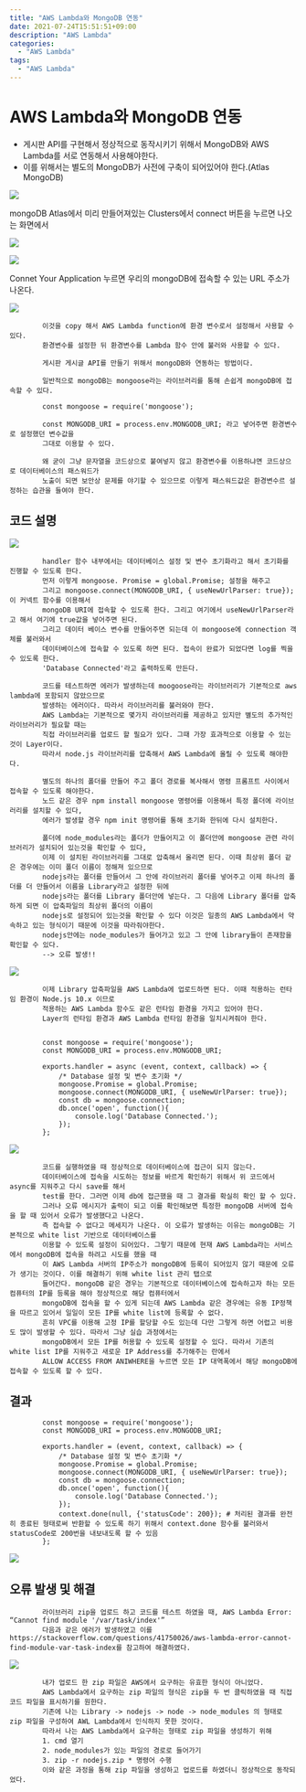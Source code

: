 ```yaml
---
title: "AWS Lambda와 MongoDB 연동"
date: 2021-07-24T15:51:51+09:00
description: "AWS Lambda"
categories:
  - "AWS Lambda"
tags:
  - "AWS Lambda"
---
```



# AWS Lambda와 MongoDB 연동
- 게시판 API를 구현해서 정상적으로 동작시키기 위해서 MongoDB와 AWS Lambda를 서로 연동해서 사용해야한다. 
- 이를 위해서는 별도의 MongoDB가 사전에 구축이 되어있어야 한다.(Atlas MongoDB)




![](/image/awsmongo1.PNG)


            

            


mongoDB Atlas에서 미리 만들어져있는 Clusters에서 connect 버튼을 누르면 나오는 화면에서







![](/image/awsmongo2.PNG)






![](/image/awsmongo3.PNG)
            
            
            



Connet Your Application 누르면 우리의 mongoDB에 접속할 수 있는 URL 주소가 나온다.





![](/image/awsmongo4.PNG)

            

            

            이것을 copy 해서 AWS Lambda function에 환경 변수로서 설정해서 사용할 수 있다.
            환경변수를 설정한 뒤 환경변수를 Lambda 함수 안에 불러와 사용할 수 있다.
            
            게시판 게시글 API를 만들기 위해서 mongoDB와 연동하는 방법이다.
            
            일반적으로 mongoDB는 mongoose라는 라이브러리를 통해 손쉽게 mongoDB에 접속할 수 있다.
            
            const mongoose = require('mongoose');
            
            const MONGODB_URI = process.env.MONGODB_URI; 라고 넣어주면 환경변수로 설정했던 변수값을
            그대로 이용할 수 있다.
            
            왜 굳이 그냥 문자열을 코드상으로 붙여넣지 않고 환경변수를 이용하냐면 코드상으로 데이터베이스의 패스워드가
            노출이 되면 보안상 문제를 야기할 수 있으므로 이렇게 패스워드값은 환경변수르 설정하는 습관을 들여야 한다.



## 코드 설명

![](/image/awsmongo5.PNG)

           
           
            

            
            handler 함수 내부에서는 데이터베이스 설정 및 변수 초기화라고 해서 초기화를 진행할 수 있도록 한다.
            먼저 이렇게 mongoose. Promise = global.Promise; 설정을 해주고
            그리고 mongoose.connect(MONGODB_URI, { useNewUrlParser: true}); 이 커넥트 함수를 이용해서
            mongoDB URI에 접속할 수 있도록 한다. 그리고 여기에서 useNewUrlParser라고 해서 여기에 true값을 넣어주면 된다.
            그리고 데이터 베이스 변수를 만들어주면 되는데 이 mongoose에 connection 객체를 불러와서
            데이터베이스에 접속할 수 있도록 하면 된다. 접속이 완료가 되었다면 log를 찍을 수 있도록 한다.
            'Database Connected'라고 출력하도록 만든다.
            
            코드를 테스트하면 에러가 발생하는데 moogoose라는 라이브러리가 기본적으로 aws lambda에 포함되지 않았으므로
            발생하는 에러이다. 따라서 라이브러리를 불러와야 한다.
            AWS Lambda는 기본적으로 몇가지 라이브러리를 제공하고 있지만 별도의 추가적인 라이브러리가 필요할 때는
            직접 라이브러리를 업로드 할 필요가 있다. 그때 가장 효과적으로 이용할 수 있는것이 Layer이다.
            따라서 node.js 라이브러리를 압축해서 AWS Lambda에 올릴 수 있도록 해야한다.
            
            별도의 하나의 폴더를 만들어 주고 폴더 경로를 복사해서 명령 프롬프트 사이에서 접속할 수 있도록 해야한다.
            노드 같은 경우 npm install mongoose 명령어를 이용해서 특정 폴더에 라이브러리를 설치할 수 있다,
            에러가 발생할 경우 npm init 명령어를 통해 초기화 한뒤에 다시 설치한다.
            
            폴더에 node_modules라는 폴더가 만들어지고 이 폴더안에 mongoose 관련 라이브러리가 설치되어 있는것을 확인할 수 있다,
            이제 이 설치된 라이브러리를 그대로 압축해서 올리면 된다. 이때 최상위 폴더 같은 경우에는 이미 폴더 이름이 정해져 있으므로
            nodejs라는 폴더를 만들어서 그 안에 라이브러리 폴더를 넣어주고 이제 하나의 폴더를 더 만들어서 이름을 Library라고 설정한 뒤에
            nodejs라는 폴더를 Library 폴더안에 넣는다. 그 다음에 Library 폴더를 압축하게 되면 이 압축파일의 최상위 폴더의 이름이
            nodejs로 설정되어 있는것을 확인할 수 있다 이것은 일종의 AWS Lambda에서 약속하고 있는 형식이기 때문에 이것을 따라줘야한다.
            nodejs안에는 node_modules가 들어가고 있고 그 안에 library들이 존재함을 확인할 수 있다.
            --> 오류 발생!!



![](/image/awsmongo6.PNG)



            


            이제 Library 압축파일을 AWS Lambda에 업로드하면 된다. 이때 적용하는 런타임 환경이 Node.js 10.x 이므로
            적용하는 AWS Lambda 함수도 같은 런타임 환경을 가지고 있어야 한다.
            Layer의 런타임 환경과 AWS Lambda 런타임 환경을 일치시켜줘야 한다.
            
            
            const mongoose = require('mongoose');
            const MONGODB_URI = process.env.MONGODB_URI;
            
            exports.handler = async (event, context, callback) => {
                /* Database 설정 및 변수 초기화 */
                mongoose.Promise = global.Promise;
                mongoose.connect(MONGODB_URI, { useNewUrlParser: true});
                const db = mongoose.connection;
                db.once('open', function(){
                    console.log('Database Connected.');
                });
            };




![](/image/awsmongo8.JPG)

            


            코드를 실행하였을 때 정상적으로 데이터베이스에 접근이 되지 않는다.
            데이터베이스에 접속을 시도하는 정보를 바르게 확인하기 위해서 위 코드에서 async를 지워주고 다시 save를 해서
            test를 한다. 그러면 이제 db에 접근했을 때 그 결과를 확실히 확인 할 수 있다.
            그러나 오류 메시지가 출력이 되고 이를 확인해보면 특정한 mongoDB 서버에 접속을 할 때 있어서 오류가 발생했다고 나온다.
            즉 접속할 수 없다고 메세지가 나온다. 이 오류가 발생하는 이유는 mongoDB는 기본적으로 white list 기반으로 데이터베이스를
            이용할 수 있도록 설정이 되어있다. 그렇기 때문에 현재 AWS Lambda라는 서비스에서 mongoDB에 접속을 하려고 시도를 했을 때
            이 AWS Lambda 서버의 IP주소가 mongoDB에 등록이 되어있지 않기 때문에 오류가 생기는 것이다. 이를 해결하기 위해 white list 관리 탭으로
            들어간다. mongoDB 같은 경우는 기본적으로 데이터베이스에 접속하고자 하는 모든 컴퓨터의 IP를 등록을 해야 정상적으로 해당 컴퓨터에서
            mongoDB에 접속을 할 수 있게 되는데 AWS Lambda 같은 경우에는 유동 IP정책을 따르고 있어서 일일이 모든 IP를 white list에 등록할 수 없다.
            흔히 VPC를 이용해 고정 IP를 할당할 수도 있는데 다만 그렇게 하면 어렵고 비용도 많이 발생할 수 있다. 따라서 그냥 실습 과정에서는
            mongoDB에서 모든 IP를 허용할 수 있도록 설정할 수 있다. 따라서 기존의 white list IP를 지워주고 새로운 IP Address를 추가해주는 란에서
            ALLOW ACCESS FROM ANIWHERE을 누르면 모든 IP 대역폭에서 해당 mongoDB에 접속할 수 있도록 할 수 있다.

## 결과

            const mongoose = require('mongoose');
            const MONGODB_URI = process.env.MONGODB_URI;
            
            exports.handler = (event, context, callback) => {
                /* Database 설정 및 변수 초기화 */
                mongoose.Promise = global.Promise;
                mongoose.connect(MONGODB_URI, { useNewUrlParser: true});
                const db = mongoose.connection;
                db.once('open', function(){
                    console.log('Database Connected.');
                });
                context.done(null, {'statusCode': 200}); # 처리된 결과를 완전히 종료된 형태로써 반환할 수 있도록 하기 위해서 context.done 함수를 불러와서 statusCode로 200번을 내보내도록 할 수 있음
            };




![](./image/awsmongo9.PNG)






## 오류 발생 및 해결

            



            라이브러리 zip을 업로드 하고 코드를 테스트 하였을 때, AWS Lambda Error: “Cannot find module '/var/task/index'”
            다음과 같은 에러가 발생하였고 이를 https://stackoverflow.com/questions/41750026/aws-lambda-error-cannot-find-module-var-task-index를 참고하여 해결하였다.





![](/image/awsmongo7.PNG)



        



            내가 업로드 한 zip 파일은 AWS에서 요구하는 유효한 형식이 아니었다.
            AWS Lambda에서 요구하는 zip 파일의 형식은 zip을 두 번 클릭하였을 때 직접 코드 파일을 표시하기를 원한다.
            기존에 나는 Library -> nodejs -> node -> node_modules 의 형태로 zip 파일을 구성하여 AWL Lambda에서 인식하지 못한 것이다.
            따라서 나는 AWS Lambda에서 요구하는 형태로 zip 파일을 생성하기 위해
            1. cmd 열기
            2. node_modules가 있는 파일의 경로로 들어가기
            3. zip -r nodejs.zip * 명령어 수행
            이와 같은 과정을 통해 zip 파일을 생성하고 업로드를 하였더니 정상적으로 동작되었다.